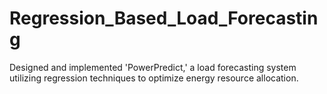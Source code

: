 # Regression_Based_Load_Forecasting
Designed and implemented 'PowerPredict,' a load forecasting system utilizing regression techniques to optimize energy resource allocation.
